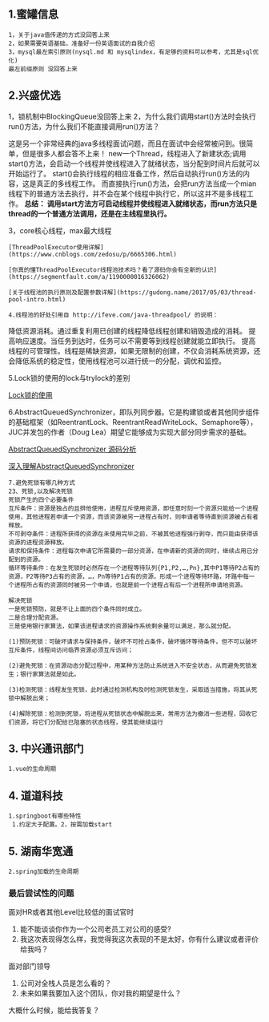 ## 1.蜜罐信息
```
1，关于java值传递的方式没回答上来
2，如果需要英语基础，准备好一份英语面试的自我介绍
3，mysql最左索引原则(nysql.md 和 mysqlindex，有足够的资料可以参考，尤其是sql优化)
最左前缀原则 没回答上来
```

## 2.兴盛优选
1，锁机制中BlockingQueue没回答上来
2，为什么我们调用start()方法时会执行run()方法，为什么我们不能直接调用run()方法？

这是另一个非常经典的java多线程面试问题，而且在面试中会经常被问到。很简单，但是很多人都会答不上来！
new一个Thread，线程进入了新建状态;调用start()方法，会启动一个线程并使线程进入了就绪状态，当分配到时间片后就可以开始运行了。 
start()会执行线程的相应准备工作，然后自动执行run()方法的内容，这是真正的多线程工作。 而直接执行run()方法，会把run方法当成一个mian线程下的普通方法去执行，并不会在某个线程中执行它，所以这并不是多线程工作。
**总结： 调用start方法方可启动线程并使线程进入就绪状态，而run方法只是thread的一个普通方法调用，还是在主线程里执行。**

3，core核心线程，max最大线程
```
[ThreadPoolExecutor使用详解](https://www.cnblogs.com/zedosu/p/6665306.html)

[你真的懂ThreadPoolExecutor线程池技术吗？看了源码你会有全新的认识](https://segmentfault.com/a/1190000016326062)

[关于线程池的执行原则及配置参数详解](https://gudong.name/2017/05/03/thread-pool-intro.html)

4.线程池的好处引用自 http://ifeve.com/java-threadpool/ 的说明：
```
降低资源消耗。通过重复利用已创建的线程降低线程创建和销毁造成的消耗。
提高响应速度。当任务到达时，任务可以不需要等到线程创建就能立即执行。
提高线程的可管理性。线程是稀缺资源，如果无限制的创建，不仅会消耗系统资源，还会降低系统的稳定性，使用线程池可以进行统一的分配，调优和监控。

5.Lock锁的使用的lock与trylock的差别

[Lock锁的使用](https://mp.weixin.qq.com/s?__biz=MzU4NDQ4MzU5OA==&mid=2247483745&idx=2&sn=6778ee954a19816310df54ef9a3c2f8a&chksm=fd985700caefde16b9970f5e093b0c140d3121fb3a8458b11871e5e9723c5fd1b5a961fd2228&token=1829606453&lang=zh_CN&rd2werd=1#wechat_redirect)

6.AbstractQueuedSynchronizer，即队列同步器。它是构建锁或者其他同步组件的基础框架（如ReentrantLock、ReentrantReadWriteLock、Semaphore等），JUC并发包的作者（Doug Lea）期望它能够成为实现大部分同步需求的基础。


[AbstractQueuedSynchronizer 源码分析](https://www.jianshu.com/p/dbe18cea28e7)

[深入理解AbstractQueuedSynchronizer](https://blog.csdn.net/zzti_erlie/article/details/80036829)
```
7.避免死锁有哪几种方式
23、死锁,以及解决死锁
死锁产生的四个必要条件
互斥条件：资源是独占的且排他使用，进程互斥使用资源，即任意时刻一个资源只能给一个进程使用，其他进程若申请一个资源，而该资源被另一进程占有时，则申请者等待直到资源被占有者释放。 
不可剥夺条件：进程所获得的资源在未使用完毕之前，不被其他进程强行剥夺，而只能由获得该资源的进程资源释放。 
请求和保持条件：进程每次申请它所需要的一部分资源，在申请新的资源的同时，继续占用已分配到的资源。 
循环等待条件：在发生死锁时必然存在一个进程等待队列{P1,P2,…,Pn},其中P1等待P2占有的资源，P2等待P3占有的资源，…，Pn等待P1占有的资源，形成一个进程等待环路，环路中每一个进程所占有的资源同时被另一个申请，也就是前一个进程占有后一个进程所申请地资源。

解决死锁
一是死锁预防，就是不让上面的四个条件同时成立。 
二是合理分配资源。 
三是使用银行家算法，如果该进程请求的资源操作系统剩余量可以满足，那么就分配。

(1)预防死锁：可破坏请求与保持条件，破坏不可抢占条件，破坏循环等待条件，但不可以破坏互斥条件，线程间访问临界资源必须互斥访问；

(2)避免死锁：在资源动态分配过程中，用某种方法防止系统进入不安全状态，从而避免死锁发生；银行家算法就是如此。

(3)检测死锁：线程发生死锁，此时通过检测机构及时检测死锁发生，采取适当措施，将其从死锁中解脱出来；

(4)解除死锁：检测到死锁，将进程从死锁状态中解脱出来，常用方法为撤消一些进程，回收它们资源，将它们分配给已阻塞的状态线程，使其能继续运行
```
## 3. 中兴通讯部门
    1.vue的生命周期

## 4. 道道科技
    1.springboot有哪些特性
     1.约定大于配置。2，按需加载start

## 5. 湖南华宽通
    2.spring加载的生命周期


### 最后尝试性的问题
面对HR或者其他Level比较低的面试官时

1. 能不能谈谈你作为一个公司老员工对公司的感受?
2. 我这次表现得怎么样，我觉得我这次表现的不是太好，你有什么建议或者评价给我吗？

面对部门领导
1. 公司对全栈人员是怎么看的？
2. 未来如果我要加入这个团队，你对我的期望是什么？


大概什么时候，能给我答复？
